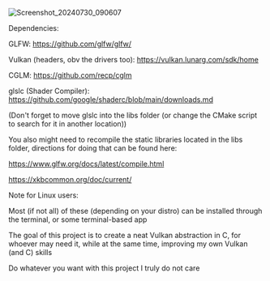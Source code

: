 
![Screenshot_20240730_090607](https://github.com/user-attachments/assets/7370ac8a-4613-4a22-9344-7785ac8a5082)

Dependencies:

  GLFW: 
  https://github.com/glfw/glfw/
  
  Vulkan (headers, obv the drivers too): 
  https://vulkan.lunarg.com/sdk/home
  
  CGLM: 
  https://github.com/recp/cglm

  glslc (Shader Compiler):
  https://github.com/google/shaderc/blob/main/downloads.md

  (Don't forget to move glslc into the libs folder (or change the CMake script to search for it in another location))
  
  You also might need to recompile the static libraries located in the libs folder, directions for doing that can be found here:
  
  https://www.glfw.org/docs/latest/compile.html
  
  https://xkbcommon.org/doc/current/

    
Note for Linux users:

  Most (if not all) of these (depending on your distro) can be installed through the terminal, or some terminal-based app


The goal of this project is to create a neat Vulkan abstraction in C, for whoever may need it, while at the same time, improving my own Vulkan (and C) skills


Do whatever you want with this project I truly do not care
